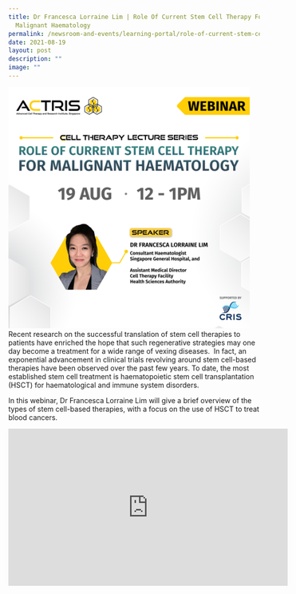 ```yaml
---
title: Dr Francesca Lorraine Lim | Role Of Current Stem Cell Therapy For
  Malignant Haematology
permalink: /newsroom-and-events/learning-portal/role-of-current-stem-cell-therapy-for-malignant-haematology/
date: 2021-08-19
layout: post
description: ""
image: ""
---
```

<div style="margin-right: 20px; float: left;">
    <img src="/images/Learning%20Portal/2021/webinar_square-francessca.png" style="width:500px">
</div>

Recent research on the successful translation of stem cell therapies to patients have enriched the hope that such regenerative strategies may one day become a treatment for a wide range of vexing diseases.&nbsp; In fact, an exponential advancement in clinical trials revolving around stem cell-based therapies have been observed over the past few years. To date, the most established stem cell treatment is haematopoietic stem cell transplantation (HSCT) for haematological and immune system disorders.

In this webinar, Dr Francesca Lorraine Lim will give a brief overview of the types of stem cell-based therapies, with a focus on the use of HSCT to treat blood cancers.

<iframe allowfullscreen="" allow="accelerometer; autoplay; clipboard-write; encrypted-media; gyroscope; picture-in-picture; web-share" frameborder="0" title="YouTube video player" src="https://www.youtube.com/embed/Qn-zTwa-22I?si=Z58ljFKFKYceDl77" height="315" width="560"></iframe>
